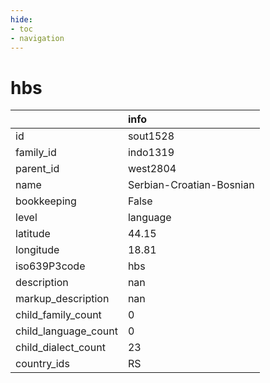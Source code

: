 ```yaml
---
hide:
- toc
- navigation
---
```

# hbs
|                      | info                     |
|:---------------------|:-------------------------|
| id                   | sout1528                 |
| family_id            | indo1319                 |
| parent_id            | west2804                 |
| name                 | Serbian-Croatian-Bosnian |
| bookkeeping          | False                    |
| level                | language                 |
| latitude             | 44.15                    |
| longitude            | 18.81                    |
| iso639P3code         | hbs                      |
| description          | nan                      |
| markup_description   | nan                      |
| child_family_count   | 0                        |
| child_language_count | 0                        |
| child_dialect_count  | 23                       |
| country_ids          | RS                       |